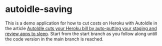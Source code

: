 # autoidle-saving
This is a demo application for how to cut costs on Heroku with AutoIdle in the article [AutoIdle cuts your Heroku bill by auto-putting your staging and review apps to sleep](https://blog.mikemwanje.dev/autoidle-cuts-your-heroku-bill-by-auto-putting-your-staging-and-review-apps-to-sleep).
Start from the start branch as you follow along untill the code version in the main branch is reached.
